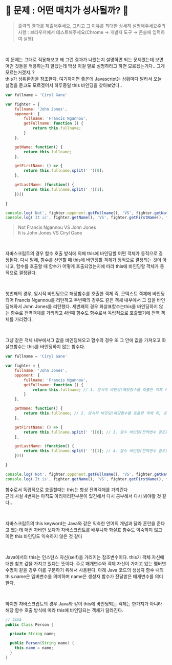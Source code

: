 # 🐧 문제 : 어떤 매치가 성사될까? 🐧
>출력의 결과를 제출해주세요, 그리고 그 이유를 최대한 상세히 설명해주세요주의사항 : 브라우저에서 테스트해주세요(Chrome → 개발자 도구 → 콘솔에 입력하여 실행)
 
<br/>
 
이 문제는 그대로 적용해보고 왜 그런 결과가 나왔는지 설명하면 되는 문제였는데 보면 어떤 것들을 적용하는지 알겠는데 막상 이걸 말로 설명하라고 하면 모르겠는거다.. 그게 모르는거겠지..? <br/>
this가 상위환경을 참조한다. 여기까지면 좋은데 Javascript는 상황마다 달라서 오늘 설명을 듣고도 모르겠어서 하루종일 this 바인딩을 찾아보았다.. <br/>
```js
var fullname = 'Ciryl Gane'

var fighter = {
    fullname: 'John Jones',
    opponent: {
        fullname: 'Francis Ngannou',
        getFullname: function () {
            return this.fullname;
        }
    },

    getName: function() {
        return this.fullname;
    },

    getFirstName: () => {
        return this.fullname.split(' ')[0];
    },

    getLastName: (function() {
        return this.fullname.split(' ')[1];
    })()

}

console.log('Not', fighter.opponent.getFullname(), 'VS', fighter.getName());
console.log('It is', fighter.getName(), 'VS', fighter.getFirstName(), fighter.getLastName);
```

>Not Francis Ngannou VS John Jones <br/>
It is John Jones VS Ciryl Gane <br/>
 
<br/>

자바스크립트의 경우 함수 호출 방식에 의해 this에 바인딩할 어떤 객체가 동적으로 결정된다. 다시 말해, 함수를 선언할 때 this에 바인딩할 객체가 정적으로 결정되는 것이 아니고, 함수를 호출할 때 함수가 어떻게 호출되었는지에 따라 this에 바인딩할 객체가 동적으로 결정된다.

<br/> 

첫번째의 경우, 암시적 바인딩으로 해당함수를 호출한 객체 즉, 콘텍스트 객체에 바인딩 되어 Francis Ngannou를 리턴하고 두번째의 경우도 같은 객체 내부에서 그 값을 바인딩해와서 John Jones를 리턴했다. 세번째의 경우 화살표함수는this를 바인딩하지 않는 함수로 전역객체를 가리키고 4번째 함수도 함수로서 독립적으로 호출했기에 전역 객체를 가리켰다.

<br/>

그냥 같은 객체 내부에서그 값을 바인딩해오고 함수의 경우 또 그 안에 값을 가져오고 화살표함수는 this를 바인딩하지 않는 함수다.
```js
var fullname = 'Ciryl Gane'

var fighter = {
    fullname: 'John Jones',
    opponent: {
        fullname: 'Francis Ngannou',
        getFullname: function () {
            return this.fullname; // 1. 암시적 바인딩(해당함수를 호출한 객체 즉, 콘텍스트 객체에 바인딩), Francis Ngannou
        }
    },

    getName: function() {
        return this.fullname; // 2. 암시적 바인딩(해당함수를 호출한 객체 즉, 콘텍스트 객체에 바인딩), John Jones
    },

    getFirstName: () => {
        return this.fullname.split(' ')[0]; // 3. 함수 바인딩(전역변수 참조) , Ciryl Gane 에서 공백을 기준으로 잘라서 인덱스 0번째인 Ciryl 값 리턴
    },

    getLastName: (function() {
        return this.fullname.split(' ')[1]; // 4. 함수 바인딩(전역변수 참조), Ciryl Gane 에서 공백을 기준으로 잘라서 인덱스 1번째인 Gane 값 리턴
    })()

}

console.log('Not', fighter.opponent.getFullname(), 'VS', fighter.getName()); // Not Francis Ngannou VS John Jones
console.log('It is', fighter.getName(), 'VS', fighter.getFirstName(), fighter.getLastName); // It is John Jones VS Ciryl Gane
``` 

함수로서 독립적으로 호출할때는 this는 항상 전역객체를 가리킨다 <br/>
근데 사실 4번째는 아직도 아리까리한부분이 있긴해서 다시 공부해서 다시 봐야할 것 같다.. <br/>

<br/> 

자바스크립트의 this keyword는 Java와 같은 익숙한 언어의 개념과 달라 혼란을 준다고 했는데 매번 자바만 보다가 자바스크립트를 배우니까 화살표 함수도 익숙하지 않고 이런 this 바인딩도 익숙하지 않은 것 같다

<br/> 

Java에서의 this는 인스턴스 자신(self)을 가리키는 참조변수이다. this가 객체 자신에 대한 참조 값을 가지고 있다는 뜻이다. 주로 매개변수와 객체 자신이 가지고 있는 멤버변수명이 같을 경우 이를 구분하기 위해서 사용된다. 아래 Java 코드의 생성자 함수 내의 this.name은 멤버변수를 의미하며 name은 생성자 함수가 전달받은 매개변수를 의미한다.

<br/> 

하지만 자바스크립트의 경우 Java와 같이 this에 바인딩되는 객체는 한가지가 아니라 해당 함수 호출 방식에 따라 this에 바인딩되는 객체가 달라진다.
```java
// JAVA
public Class Person {

  private String name;

  public Person(String name) {
    this.name = name;
  }
}
``` 
